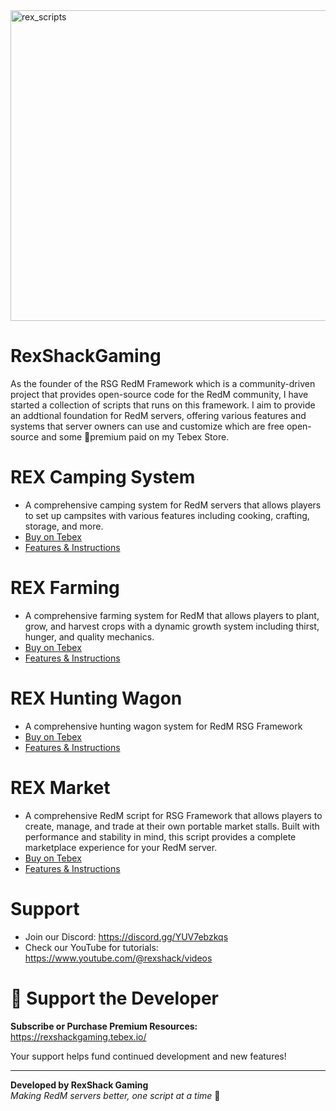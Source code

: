 <img width="2948" height="497" alt="rex_scripts" src="https://github.com/user-attachments/assets/bccc94d2-0702-48aa-9868-08b05cc2a8bd" />

# RexShackGaming
As the founder of the RSG RedM Framework which is a community-driven project that provides open-source code for the RedM community, I have started a collection of scripts that runs on this framework.
I aim to provide an addtional foundation for RedM servers, offering various features and systems that server owners can use and customize which are free open-source and some 👑premium paid on my Tebex Store.

# REX Camping System
- A comprehensive camping system for RedM servers that allows players to set up campsites with various features including cooking, crafting, storage, and more.
- [Buy on Tebex](https://rexshackgaming.tebex.io/package/7070038)
- [Features & Instructions](https://github.com/RexShackGaming/rex-docs/tree/main/rex-camping)

# REX Farming
- A comprehensive farming system for RedM that allows players to plant, grow, and harvest crops with a dynamic growth system including thirst, hunger, and quality mechanics.
- [Buy on Tebex](https://rexshackgaming.tebex.io/package/7094654)
- [Features & Instructions](https://github.com/RexShackGaming/rex-docs/tree/main/rex-farming)

# REX Hunting Wagon
- A comprehensive hunting wagon system for RedM RSG Framework
- [Buy on Tebex](https://rexshackgaming.tebex.io/package/7091688)
- [Features & Instructions](https://github.com/RexShackGaming/rex-docs/tree/main/rex-huntingwagon)

# REX Market
- A comprehensive RedM script for RSG Framework that allows players to create, manage, and trade at their own portable market stalls. Built with performance and stability in mind, this script provides a complete marketplace experience for your RedM server.
- [Buy on Tebex](https://rexshackgaming.tebex.io/package/7071958)
- [Features & Instructions](https://github.com/RexShackGaming/rex-docs/tree/main/rex-market)

# Support
- Join our Discord: https://discord.gg/YUV7ebzkqs
- Check our YouTube for tutorials: https://www.youtube.com/@rexshack/videos

# 💝 Support the Developer
**Subscribe or Purchase Premium Resources:** https://rexshackgaming.tebex.io/

Your support helps fund continued development and new features!

---

**Developed by RexShack Gaming**  
*Making RedM servers better, one script at a time* 🤠
